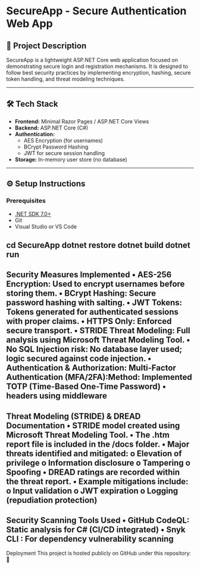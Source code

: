 #  SecureApp - Secure Authentication Web App

## 📌 Project Description

SecureApp is a lightweight ASP.NET Core web application focused on demonstrating secure login and registration mechanisms. It is designed to follow best security practices by implementing encryption, hashing, secure token handling, and threat modeling techniques.

---

## 🛠️ Tech Stack

- **Frontend:** Minimal Razor Pages / ASP.NET Core Views
- **Backend:** ASP.NET Core (C#)
- **Authentication:** 
  - AES Encryption (for usernames)
  - BCrypt Password Hashing
  - JWT for secure session handling
- **Storage:** In-memory user store (no database)

---

## ⚙️ Setup Instructions

### Prerequisites

- [.NET SDK 7.0+](https://dotnet.microsoft.com/en-us/download)
- Git
- Visual Studio or VS Code


cd SecureApp
dotnet restore
dotnet build
dotnet run
-------------------------------------------------------------------------------------------- 
Security Measures Implemented
•	AES-256 Encryption: Used to encrypt usernames before storing them.
•	BCrypt Hashing: Secure password hashing with salting.
•	JWT Tokens: Tokens generated for authenticated sessions with proper claims.
•	HTTPS Only: Enforced secure transport.
•	STRIDE Threat Modeling: Full analysis using Microsoft Threat Modeling Tool.
•	No SQL Injection risk: No database layer used; logic secured against code injection.
•	Authentication & Authorization: Multi-Factor Authentication (MFA/2FA):Method: Implemented TOTP (Time-Based One-Time Password) 
•	headers using middleware 
----------------------------------------------------------------------------------------------------- 
Threat Modeling (STRIDE) & DREAD Documentation
•	STRIDE model created using Microsoft Threat Modeling Tool.
•	The .htm report file is included in the /docs folder.
•	Major threats identified and mitigated:
o	Elevation of privilege
o	Information disclosure
o	Tampering
o	Spoofing
•	DREAD ratings are recorded within the threat report.
•	Example mitigations include:
o	Input validation
o	JWT expiration
o	Logging (repudiation protection)
--------------------------------------------------------------------- 
Security Scanning Tools Used
•	GitHub CodeQL: Static analysis for C# (CI/CD integrated)
•	Snyk CLI : For dependency vulnerability scanning
------------------------------------------------ 
Deployment
This project is hosted publicly on GitHub under this repository:
🔗 
